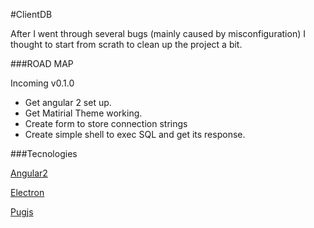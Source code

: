 #ClientDB

After I went through several bugs (mainly caused by misconfiguration) I thought to start from scrath to clean up the project a bit.

###ROAD MAP

Incoming v0.1.0

- Get angular 2 set up.
- Get Matirial Theme working.
- Create form to store connection strings
- Create simple shell to exec SQL and get its response.


###Tecnologies

[Angular2](https://angular.io/)

[Electron](http://electron.atom.io/) 

[Pugjs](https://github.com/pugjs/pug)
